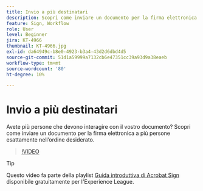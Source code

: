 ```yaml
---
title: Invio a più destinatari
description: Scopri come inviare un documento per la firma elettronica a più persone esattamente nell’ordine desiderato
feature: Sign, Workflow
role: User
level: Beginner
jira: KT-4966
thumbnail: KT-4966.jpg
exl-id: da64949c-b8e0-4923-b3a4-43d2d6dbd4d5
source-git-commit: 51d1a59999a7132cb6e47351cc39a93d9a38eaeb
workflow-type: tm+mt
source-wordcount: '80'
ht-degree: 10%

---
```


# Invio a più destinatari

Avete più persone che devono interagire con il vostro documento? Scopri come inviare un documento per la firma elettronica a più persone esattamente nell’ordine desiderato.

>[!VIDEO](https://video.tv.adobe.com/v/3425281?quality=12&learn=on&hidetitle=true&captions=ita)

>[!TIP]
>
>Questo video fa parte della playlist [Guida introduttiva di Acrobat Sign](https://experienceleague.adobe.com/it/playlists/acrobat-sign-get-started-business-users) disponibile gratuitamente per l&#39;Experience League.
